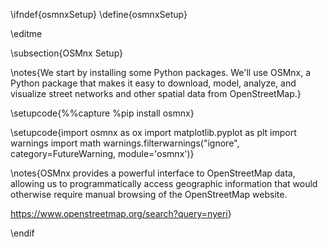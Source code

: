 \ifndef{osmnxSetup}
\define{osmnxSetup}

\editme

\subsection{OSMnx Setup}

\notes{We start by installing some Python packages. We'll use OSMnx, a Python package that makes it easy to download, model, analyze, and visualize street networks and other spatial data from OpenStreetMap.}

\setupcode{%%capture
%pip install osmnx}

\setupcode{import osmnx as ox
import matplotlib.pyplot as plt
import warnings
import math
warnings.filterwarnings("ignore", category=FutureWarning, module='osmnx')}

\notes{OSMnx provides a powerful interface to OpenStreetMap data, allowing us to programmatically access geographic information that would otherwise require manual browsing of the OpenStreetMap website.

<https://www.openstreetmap.org/search?query=nyeri>}

\endif


